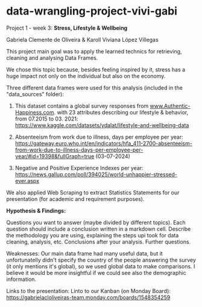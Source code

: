 # data-wrangling-project-vivi-gabi
Project 1 - week 3: **Stress, Lifestyle & Wellbeing**

Gabriela Clemente de Oliveira & Karoll Viviana López Villegas

This project main goal was to apply the learned technics for retrieving, cleaning and analysing Data Frames.

We chose this topic because, besides feeling inspired by it, stress has a huge impact not only on the individual but also on the economy.

Three different data frames were used for this analysis (included in the "data_sources" folder):

1. This dataset contains a global survey responses from www.Authentic-Happiness.com. with 23 attributes describing our lifestyle & behavior, from 07.2015 to 03. 2021:
https://www.kaggle.com/datasets/ydalat/lifestyle-and-wellbeing-data

2. Absenteeism from work due to illness, days per employee per year: https://gateway.euro.who.int/en/indicators/hfa_411-2700-absenteeism-from-work-due-to-illness-days-per-employee-per-year/#id=19398&fullGraph=true (03-07-2024)

3. Negative and Positive Experience Indexes per year: https://news.gallup.com/poll/394025/world-unhappier-stressed-ever.aspx

We also applied Web Scraping to extract Statistics Statements for our presentation (for academic and requirement purposes).

**Hypothesis & Findings:**

Questions you want to answer (maybe divided by different topics). Each question should include a conclusion written in a markdown cell.
Describe the methodology you are using, explaining the steps upi took for data cleaning, analysis, etc.
Conclusions after your analysis.
Further questions.

Weaknesses: Our main data frame had many useful data, but it unfortunatelly didn't specify the country of the people answering the survey (it only mentions it's global), so we used global data to make comparisons. I believe it would be more insightful if we could see also the demographic information.


Links to the presentation: 
Linto to our Kanban (on Monday Board): https://gabrielacloliveiras-team.monday.com/boards/1548354259
